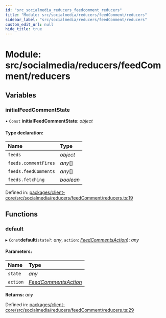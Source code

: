 ```yaml
---
id: "src_socialmedia_reducers_feedcomment_reducers"
title: "Module: src/socialmedia/reducers/feedComment/reducers"
sidebar_label: "src/socialmedia/reducers/feedComment/reducers"
custom_edit_url: null
hide_title: true
---
```


# Module: src/socialmedia/reducers/feedComment/reducers

## Variables

### initialFeedCommentState

• `Const` **initialFeedCommentState**: *object*

#### Type declaration:

Name | Type |
:------ | :------ |
`feeds` | *object* |
`feeds.commentFires` | *any*[] |
`feeds.feedComments` | *any*[] |
`feeds.fetching` | *boolean* |

Defined in: [packages/client-core/src/socialmedia/reducers/feedComment/reducers.ts:19](https://github.com/xr3ngine/xr3ngine/blob/65dfcf39a/packages/client-core/src/socialmedia/reducers/feedComment/reducers.ts#L19)

## Functions

### default

▸ `Const`**default**(`state?`: *any*, `action`: [*FeedCommentsAction*](src_socialmedia_reducers_feedcomment_actions.md#feedcommentsaction)): *any*

#### Parameters:

Name | Type |
:------ | :------ |
`state` | *any* |
`action` | [*FeedCommentsAction*](src_socialmedia_reducers_feedcomment_actions.md#feedcommentsaction) |

**Returns:** *any*

Defined in: [packages/client-core/src/socialmedia/reducers/feedComment/reducers.ts:29](https://github.com/xr3ngine/xr3ngine/blob/65dfcf39a/packages/client-core/src/socialmedia/reducers/feedComment/reducers.ts#L29)
